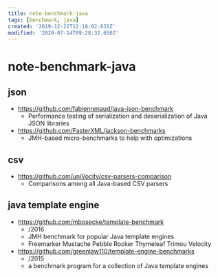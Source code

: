 ```yaml
---
title: note-benchmark-java
tags: [benchmark, java]
created: '2019-12-22T12:18:02.831Z'
modified: '2020-07-14T09:28:32.650Z'
---
```


# note-benchmark-java

## json

- https://github.com/fabienrenaud/java-json-benchmark
  - Performance testing of serialization and deserialization of Java JSON libraries
- https://github.com/FasterXML/jackson-benchmarks
  - JMH-based micro-benchmarks to help with optimizations

## csv

- https://github.com/uniVocity/csv-parsers-comparison
  - Comparisons among all Java-based CSV parsers

## java template engine

- https://github.com/mbosecke/template-benchmark
  - /2016
  - JMH benchmark for popular Java template engines
  - Freemarker Mustache Pebble Rocker Thymeleaf Trimou Velocity
- https://github.com/greenlaw110/template-engine-benchmarks
  - /2015
  - a benchmark program for a collection of Java template engines
